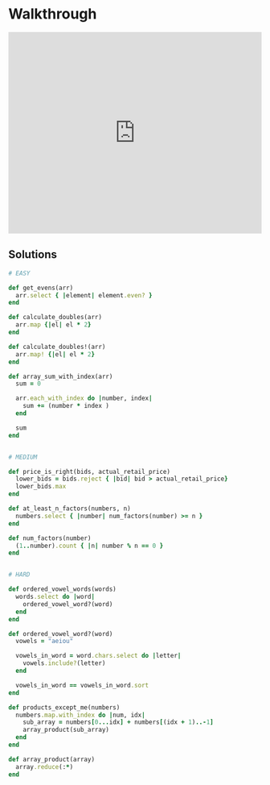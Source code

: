 # Walkthrough

<iframe src="https://player.vimeo.com/video/196824370?rel=0&autoplay=1" width="100%" height="400px" frameborder="0" webkitallowfullscreen="" mozallowfullscreen="" allowfullscreen="" style="line-height: 1.6em;" rel="line-height: 1.6em;"></iframe>


## Solutions
```ruby
# EASY

def get_evens(arr)
  arr.select { |element| element.even? }
end

def calculate_doubles(arr)
  arr.map {|el| el * 2}
end

def calculate_doubles!(arr)
  arr.map! {|el| el * 2}
end

def array_sum_with_index(arr)
  sum = 0

  arr.each_with_index do |number, index|
    sum += (number * index )
  end

  sum
end


# MEDIUM

def price_is_right(bids, actual_retail_price)
  lower_bids = bids.reject { |bid| bid > actual_retail_price}
  lower_bids.max
end

def at_least_n_factors(numbers, n)
  numbers.select { |number| num_factors(number) >= n }
end

def num_factors(number)
  (1..number).count { |n| number % n == 0 }
end


# HARD

def ordered_vowel_words(words)
  words.select do |word|
    ordered_vowel_word?(word)
  end
end

def ordered_vowel_word?(word)
  vowels = "aeiou"

  vowels_in_word = word.chars.select do |letter|
    vowels.include?(letter)
  end

  vowels_in_word == vowels_in_word.sort
end

def products_except_me(numbers)
  numbers.map.with_index do |num, idx|
    sub_array = numbers[0...idx] + numbers[(idx + 1)..-1]
    array_product(sub_array)
  end
end

def array_product(array)
  array.reduce(:*)
end
```
